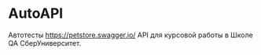 # AutoAPI

Автотесты https://petstore.swagger.io/ API для курсовой работы в Школе QA СберУниверситет. 
